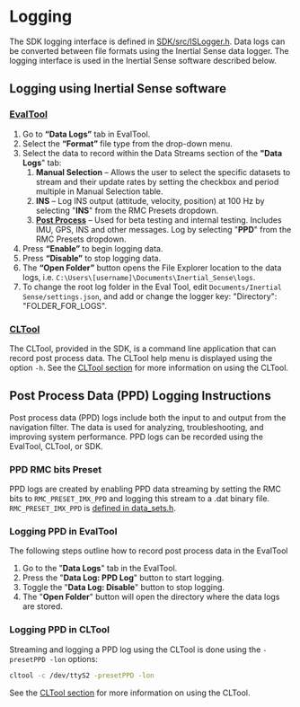 # Logging

The SDK logging interface is defined in [SDK/src/ISLogger.h](https://github.com/inertialsense/InertialSenseSDK/blob/main/src/ISLogger.h). Data logs can be converted between file formats using the Inertial Sense data logger. The logging interface is used in the Inertial Sense software described below.

## Logging using Inertial Sense software

### [EvalTool](../software/evaltool.md)


1. Go to **“Data Logs”** tab in EvalTool.
1. Select the **“Format”** file type from the drop-down menu.
1. Select the data to record within the Data Streams section of the **"Data Logs**" tab:
   1. **Manual Selection** – Allows the user to select the specific datasets to stream and their update rates by setting the checkbox and period multiple in Manual Selection table.
   1. **INS** – Log INS output (attitude, velocity, position) at 100 Hz by selecting "**INS**" from the RMC Presets dropdown.
   1. [**Post Process**](#post-process-data-ppd-logging-instructions) – Used for beta testing and internal testing. Includes IMU, GPS, INS and other messages. Log by selecting "**PPD**" from the RMC Presets dropdown.
1. Press **“Enable”** to begin logging data.
1. Press **“Disable”** to stop logging data.
1. The **“Open Folder”** button opens the File Explorer location to the data logs, i.e.
`C:\Users\[username]\Documents\Inertial_Sense\logs`.
1. To change the root log folder in the Eval Tool, edit `Documents/Inertial Sense/settings.json`, and add or change the logger key: "Directory": "FOLDER_FOR_LOGS".

### [CLTool](../software/cltool.md)
The CLTool, provided in the SDK, is a command line application that can record post process data.  The CLTool help menu is displayed using the option `-h`.  See the [CLTool section](../software/cltool.md) for more information on using the CLTool.

## Post Process Data (PPD) Logging Instructions

Post process data (PPD) logs include both the input to and output from the navigation filter. The data is used for analyzing, troubleshooting, and improving system performance. PPD logs can be recorded using the EvalTool, CLTool, or SDK.

### PPD RMC bits Preset

PPD logs are created by enabling PPD data streaming by setting the RMC bits to `RMC_PRESET_IMX_PPD` and logging this stream to a .dat binary file.  `RMC_PRESET_IMX_PPD` is [defined in data_sets.h](https://github.com/inertialsense/InertialSenseSDK/blob/main/src/data_sets.h#L1153-L1169).

### Logging PPD in EvalTool

The following steps outline how to record post process data in the EvalTool

1. Go to the "**Data Logs**" tab in the EvalTool.
2. Press the "**Data Log: PPD Log**" button to start logging.
4. Toggle the "**Data Log: Disable**" button to stop logging.
5. The "**Open Folder**" button will open the directory where the data logs are stored.

### Logging PPD in CLTool

  Streaming and logging a PPD log using the CLTool is done using the `-presetPPD -lon` options:

```bash
cltool -c /dev/ttyS2 -presetPPD -lon
```
See the [CLTool section](../software/cltool.md) for more information on using the CLTool.
